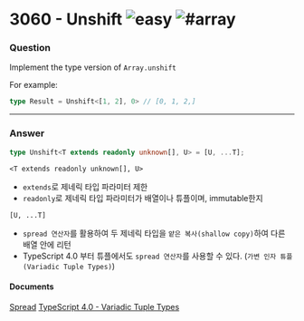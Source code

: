 # 3060 - Unshift <img src="https://img.shields.io/badge/-easy-7aad0c" alt="easy"/> <img src="https://img.shields.io/badge/-%23array-999" alt="#array"/>

### Question
Implement the type version of ```Array.unshift```

For example:

```typescript
type Result = Unshift<[1, 2], 0> // [0, 1, 2,]
```

---
### Answer
```ts
type Unshift<T extends readonly unknown[], U> = [U, ...T];
```
`<T extends readonly unknown[], U>`
- `extends`로 제네릭 타입 파라미터 제한
- `readonly`로 제네릭 타입 파라미터가 배열이나 튜플이며, immutable한지 

`[U, ...T]`
- `spread 연산자`를 활용하여 두 제네릭 타입을 `얕은 복사(shallow copy)`하여 다른 배열 안에 리턴 
- TypeScript 4.0 부터 튜플에서도 `spread 연산자`를 사용할 수 있다. (`가변 인자 튜플(Variadic Tuple Types)`)

#### Documents
[Spread](https://www.typescriptlang.org/docs/handbook/variable-declarations.html#spread)
[TypeScript 4.0 - Variadic Tuple Types](https://www.typescriptlang.org/docs/handbook/release-notes/typescript-4-0.html#variadic-tuple-types)